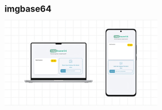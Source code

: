 # imgbase64

![imgbase64](https://github.com/nedislm/imgbase64/blob/main/img/imgbase64.jpg?raw=true)
